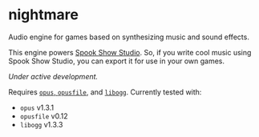 nightmare
=========

Audio engine for games based on synthesizing music and sound effects.

This engine powers [Spook Show Studio](https://spookshow.studio).  So, if you write cool music using
Spook Show Studio, you can export it for use in your own games.

*Under active development.*

Requires [`opus`, `opusfile`](https://opus-codec.org/downloads/),
and [`libogg`](https://xiph.org/downloads/).  Currently tested with:

* `opus` v1.3.1
* `opusfile` v0.12
* `libogg` v1.3.3
